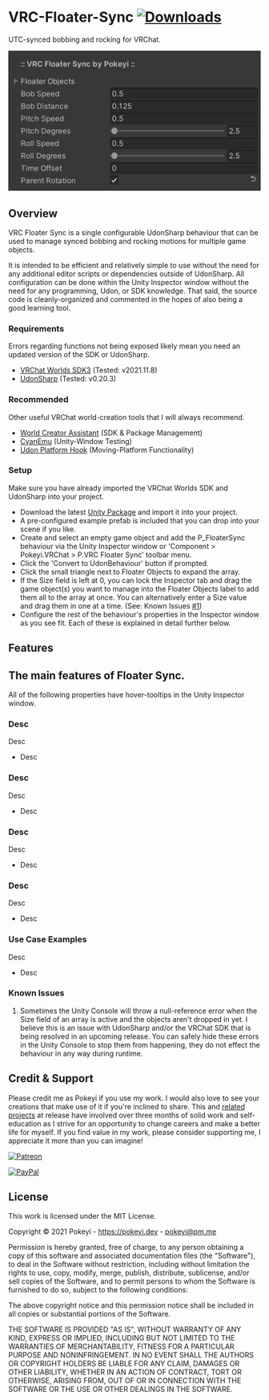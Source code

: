 # VRC-Floater-Sync [![Downloads](https://img.shields.io/github/downloads/Pokeyi/VRC-Floater-Sync/total?logo=github)](https://github.com/Pokeyi/VRC-Floater-Sync/releases)
UTC-synced bobbing and rocking for VRChat.

![Floater Sync](P_FloaterSync.png)

## Overview
VRC Floater Sync is a single configurable UdonSharp behaviour that can be used to manage synced bobbing and rocking motions for multiple game objects.

It is intended to be efficient and relatively simple to use without the need for any additional editor scripts or dependencies outside of UdonSharp. All configuration can be done within the Unity Inspector window without the need for any programming, Udon, or SDK knowledge. That said, the source code is cleanly-organized and commented in the hopes of also being a good learning tool.

### Requirements
Errors regarding functions not being exposed likely mean you need an updated version of the SDK or UdonSharp.
- [VRChat Worlds SDK3](https://vrchat.com/home/download) (Tested: v2021.11.8)
- [UdonSharp](https://github.com/MerlinVR/UdonSharp) (Tested: v0.20.3)

### Recommended
Other useful VRChat world-creation tools that I will always recommend.
- [World Creator Assistant](https://github.com/Varneon/WorldCreatorAssistant) (SDK & Package Management)
- [CyanEmu](https://github.com/CyanLaser/CyanEmu) (Unity-Window Testing)
- [Udon Platform Hook](https://github.com/Superbstingray/UdonPlayerPlatformHook) (Moving-Platform Functionality)

### Setup
Make sure you have already imported the VRChat Worlds SDK and UdonSharp into your project.
- Download the latest [Unity Package](https://github.com/Pokeyi/VRC-Floater-Sync/releases) and import it into your project.
- A pre-configured example prefab is included that you can drop into your scene if you like.
- Create and select an empty game object and add the P_FloaterSync behaviour via the Unity Inspector window or 'Component > Pokeyi.VRChat > P.VRC Floater Sync' toolbar menu.
- Click the 'Convert to UdonBehaviour' button if prompted.
- Click the small triangle next to Floater Objects to expand the array.
- If the Size field is left at 0, you can lock the Inspector tab and drag the game object(s) you want to manage into the Floater Objects label to add them all to the array at once. You can alternatively enter a Size value and drag them in one at a time. (See: Known Issues [#1](https://github.com/Pokeyi/VRC-Floater-Sync#known-issues))
- Configure the rest of the behaviour's properties in the Inspector window as you see fit. Each of these is explained in detail further below.

## Features
The main features of Floater Sync.
- 

All of the following properties have hover-tooltips in the Unity Inspector window.

### Desc
Desc
- Desc

### Desc
Desc
- Desc

### Desc
Desc
- Desc

### Desc
Desc
- Desc

### Use Case Examples
Desc
- Desc

### Known Issues
1. Sometimes the Unity Console will throw a null-reference error when the Size field of an array is active and the objects aren't dropped in yet. I believe this is an issue with UdonSharp and/or the VRChat SDK that is being resolved in an upcoming release. You can safely hide these errors in the Unity Console to stop them from happening, they do not effect the behaviour in any way during runtime.

## Credit & Support
Please credit me as Pokeyi if you use my work. I would also love to see your creations that make use of it if you're inclined to share. This and [related projects](https://github.com/Pokeyi/VRC-Omni-Action) at release have involved over three months of solid work and self-education as I strive for an opportunity to change careers and make a better life for myself. If you find value in my work, please consider supporting me, I appreciate it more than you can imagine!

[![Patreon](https://img.shields.io/badge/Patreon-Support-red?logo=patreon)](https://patreon.com/pokeyi)

[![PayPal](https://img.shields.io/badge/PayPal-Donate-blue?logo=paypal)](https://www.paypal.com/donate?hosted_button_id=XFBLJ5GNSLGRC)

## License
This work is licensed under the MIT License.

Copyright © 2021 Pokeyi - https://pokeyi.dev - [pokeyi@pm.me](mailto:pokeyi@pm.me)

Permission is hereby granted, free of charge, to any person obtaining a copy
of this software and associated documentation files (the "Software"), to deal
in the Software without restriction, including without limitation the rights
to use, copy, modify, merge, publish, distribute, sublicense, and/or sell
copies of the Software, and to permit persons to whom the Software is
furnished to do so, subject to the following conditions:

The above copyright notice and this permission notice shall be included in all
copies or substantial portions of the Software.

THE SOFTWARE IS PROVIDED "AS IS", WITHOUT WARRANTY OF ANY KIND, EXPRESS OR
IMPLIED, INCLUDING BUT NOT LIMITED TO THE WARRANTIES OF MERCHANTABILITY,
FITNESS FOR A PARTICULAR PURPOSE AND NONINFRINGEMENT. IN NO EVENT SHALL THE
AUTHORS OR COPYRIGHT HOLDERS BE LIABLE FOR ANY CLAIM, DAMAGES OR OTHER
LIABILITY, WHETHER IN AN ACTION OF CONTRACT, TORT OR OTHERWISE, ARISING FROM,
OUT OF OR IN CONNECTION WITH THE SOFTWARE OR THE USE OR OTHER DEALINGS IN THE
SOFTWARE.
